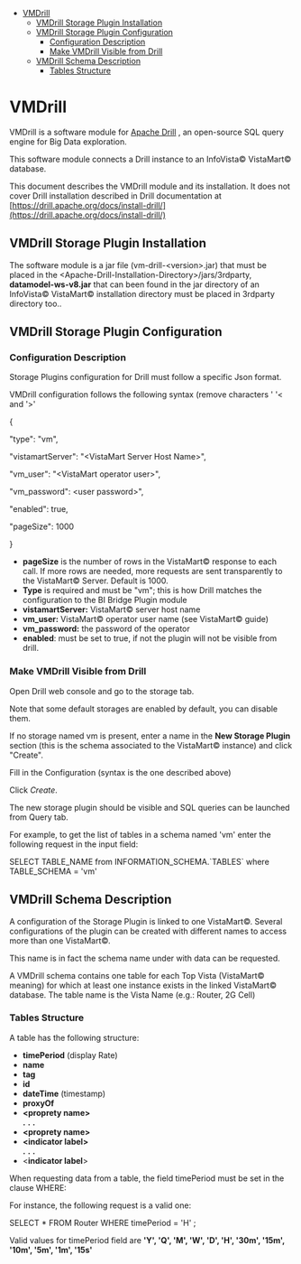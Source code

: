 - [VMDrill](#vmdrill)
  - [VMDrill Storage Plugin
    Installation](#vmdrill-storage-plugin-installation)
  - [VMDrill Storage Plugin
    Configuration](#vmdrill-storage-plugin-configuration)
    - [Configuration Description](#configuration-description)
    - [Make VMDrill Visible from
      Drill](#make-vmdrill-visible-from-drill)
  - [VMDrill Schema Description](#vmdrill-schema-description)
    - [Tables Structure](#tables-structure)

# VMDrill

VMDrill is a software module for [Apache
Drill](https://drill.apache.org/) , an open-source SQL query engine for
Big Data exploration.

This software module connects a Drill instance to an InfoVista©
VistaMart© database.

This document describes the VMDrill module and its installation. It does
not cover Drill installation described in Drill documentation at
[https://drill.apache.org/docs/install-drill/](https://drill.apache.org/docs/install-drill/)

## VMDrill Storage Plugin Installation

The software module is a jar file (vm-drill-\<version\>.jar) that must
be placed in the \<Apache-Drill-Installation-Directory\>/jars/3rdparty,
**datamodel-ws-v8.jar** that can been found in the jar directory of an
InfoVista© VistaMart© installation directory must be placed in 3rdparty
directory too..

## VMDrill Storage Plugin Configuration

### Configuration Description

Storage Plugins configuration for Drill must follow a specific Json
format.

VMDrill configuration follows the following syntax (remove characters \'
\'\< and \'\>\'

{

\"type\": \"vm\",

\"vistamartServer\": \"\<VistaMart Server Host Name\>\",

\"vm\_user\": \"\<VistaMart operator user\>\",

\"vm\_password\": \<user password\>\",

\"enabled\": true,

\"pageSize\": 1000

}

- **pageSize** is the number of rows in the VistaMart© response to
  each call. If more rows are needed, more requests are sent
  transparently to the VistaMart© Server. Default is 1000.
- **Type** is required and must be \"vm\"; this is how Drill matches
  the configuration to the BI Bridge Plugin module
- **vistamartServer:** VistaMart© server host name
- **vm\_user:** VistaMart© operator user name (see VistaMart© guide)
- **vm\_password:** the password of the operator
- **enabled**: must be set to true, if not the plugin will not be
  visible from drill.

### Make VMDrill Visible from Drill

Open Drill web console and go to the storage tab.

Note that some default storages are enabled by default, you can disable
them.

If no storage named vm is present, enter a name in the **New Storage
Plugin** section (this is the schema associated to the VistaMart©
instance) and click \"Create\".

Fill in the Configuration (syntax is the one described above)

Click *Create*.

The new storage plugin should be visible and SQL queries can be launched
from Query tab.

For example, to get the list of tables in a schema named \'vm\' enter
the following request in the input field:

SELECT TABLE\_NAME from INFORMATION\_SCHEMA.\`TABLES\` where
TABLE\_SCHEMA = \'vm\'

## VMDrill Schema Description

A configuration of the Storage Plugin is linked to one VistaMart©.
Several configurations of the plugin can be created with different names
to access more than one VistaMart©.

This name is in fact the schema name under with data can be requested.

A VMDrill schema contains one table for each Top Vista (VistaMart©
meaning) for which at least one instance exists in the linked VistaMart©
database. The table name is the Vista Name (e.g.: Router, 2G Cell)

### Tables Structure

A table has the following structure:

- **timePeriod** (display Rate)
- **name**
- **tag**
- **id**
- **dateTime** (timestamp)
- **proxyOf**
- **\<proprety name\>**  
**.** **.** **.**
- **\<proprety name\>**
- **\<indicator label\>**  
**.** **.** **.**
- \<**indicator label**\>

When requesting data from a table, the field timePeriod must be set in
the clause WHERE:

For instance, the following request is a valid one:

SELECT \* FROM Router WHERE timePeriod = \'H\' ;

Valid values for timePeriod field are **\'Y\', \'Q\', \'M\', \'W\',
\'D\', \'H\', \'30m\', \'15m\', \'10m\', \'5m\', \'1m\', \'15s\'**
